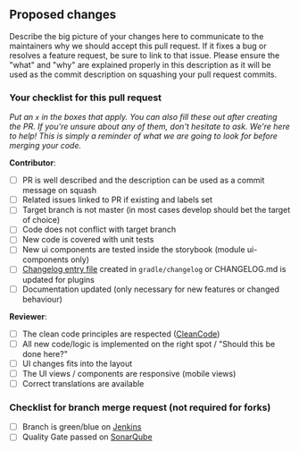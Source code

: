 ## Proposed changes

Describe the big picture of your changes here to communicate to the maintainers why we should accept this pull request. If it fixes a bug or resolves a feature request, be sure to link to that issue. Please ensure the "what" and "why" are explained properly in this description as it will be used as the commit description on squashing your pull request commits. 

### Your checklist for this pull request

_Put an `x` in the boxes that apply. You can also fill these out after creating the PR. If you're unsure about any of them, don't hesitate to ask. We're here to help! This is simply a reminder of what we are going to look for before merging your code._

**Contributor**:
- [ ] PR is well described and the description can be used as a commit message on squash
- [ ] Related issues linked to PR if existing and labels set
- [ ] Target branch is not master (in most cases develop should bet the target of choice) 
- [ ] Code does not conflict with target branch
- [ ] New code is covered with unit tests
- [ ] New ui components are tested inside the storybook (module ui-components only) 
- [ ] [Changelog entry file](https://github.com/scm-manager/changelog#changelog-entry-files) created in `gradle/changelog` or CHANGELOG.md is updated for plugins
- [ ] Documentation updated (only necessary for new features or changed behaviour)

**Reviewer**:
- [ ] The clean code principles are respected ([CleanCode](https://clean-code-developer.com/virtues/))
- [ ] All new code/logic is implemented on the right spot / "Should this be done here?"
- [ ] UI changes fits into the layout
- [ ] The UI views / components are responsive (mobile views)
- [ ] Correct translations are available

### Checklist for branch merge request (not required for forks)

- [ ] Branch is green/blue on [Jenkins](https://oss.cloudogu.com/jenkins/)
- [ ] Quality Gate passed on [SonarQube](https://sonarcloud.io/organizations/scm-manager/projects)
